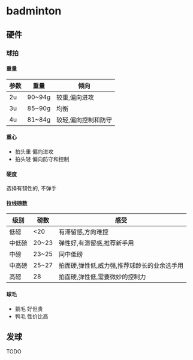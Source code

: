 # badminton

## 硬件

### 球拍

#### 重量

| 参数 | 重量   | 倾向                |
| ---- | ------ | ------------------- |
| 2u   | 90~94g | 较重,偏向进攻       |
| 3u   | 85~90g | 均衡                |
| 4u   | 81~84g | 较轻,偏向控制和防守 |

#### 重心

- 拍头重 偏向进攻
- 拍头轻 偏向防守和控制

#### 硬度

选择有韧性的, 不弹手

#### 拉线磅数

| 级别   | 磅数  | 感受                                        |
| ------ | ----- | ------------------------------------------- |
| 低磅   | <20   | 有滞留感,方向难控                           |
| 中低磅 | 20~23 | 弹性好,有滞留感,推荐新手用                  |
| 中磅   | 23~25 | 同中低磅                                    |
| 中高磅 | 25~27 | 拍面硬,弹性低,威力强,推荐球龄长的业余选手用 |
| 高磅   | 28    | 拍面硬,弹性低,需要微妙的控制力              |

#### 球毛

- 鹅毛 好但贵
- 鸭毛 性价比高

## 发球

TODO